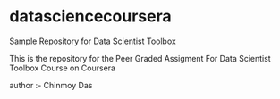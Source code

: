 # datasciencecoursera
Sample Repository for Data Scientist Toolbox

This is the repository for the Peer Graded Assigment
For Data Scientist Toolbox Course on Coursera

author :- Chinmoy Das
